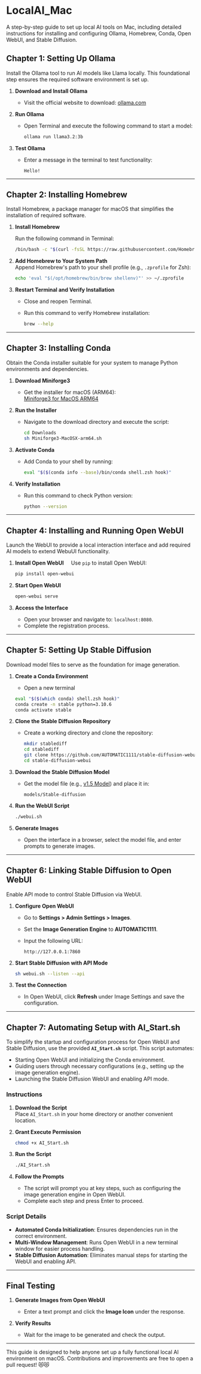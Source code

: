 # **LocalAI_Mac**   
 A step-by-step guide to set up local AI tools on Mac, including detailed instructions for installing and configuring Ollama, Homebrew, Conda, Open WebUI, and Stable Diffusion.



## **Chapter 1: Setting Up Ollama**   

Install the Ollama tool to run AI models like Llama locally. This foundational step ensures the required software environment is set up.

1. **Download and Install Ollama**  
   - Visit the official website to download: [ollama.com](https://ollama.com/)

2. **Run Ollama**  
   - Open Terminal and execute the following command to start a model:

     ```bash
     ollama run llama3.2:3b
     ```

3. **Test Ollama**  
   - Enter a message in the terminal to test functionality:

     ```text
     Hello!
     ```

---

## **Chapter 2: Installing Homebrew**

Install Homebrew, a package manager for macOS that simplifies the installation of required software.

1. **Install Homebrew**

   Run the following command in Terminal:

   ```bash
   /bin/bash -c "$(curl -fsSL https://raw.githubusercontent.com/Homebrew/install/HEAD/install.sh)"
   ```

3. **Add Homebrew to Your System Path**  
   Append Homebrew's path to your shell profile (e.g., `.zprofile` for Zsh):

   ```bash
   echo 'eval "$(/opt/homebrew/bin/brew shellenv)"' >> ~/.zprofile
   ```

4. **Restart Terminal and Verify Installation**  
   - Close and reopen Terminal.  
   - Run this command to verify Homebrew installation:

     ```bash
     brew --help
     ```

---

## **Chapter 3: Installing Conda**

Obtain the Conda installer suitable for your system to manage Python environments and dependencies.

1. **Download Miniforge3**  
   - Get the installer for macOS (ARM64):  
     [Miniforge3 for MacOS ARM64](https://github.com/conda-forge/miniforge/releases)

2. **Run the Installer**  
   - Navigate to the download directory and execute the script:

     ```bash
     cd Downloads
     sh Miniforge3-MacOSX-arm64.sh
     ```

3. **Activate Conda**  
   - Add Conda to your shell by running:

     ```bash
     eval "$($(conda info --base)/bin/conda shell.zsh hook)"
     ```

4. **Verify Installation**  
   - Run this command to check Python version:

     ```bash
     python --version
     ```

---

## **Chapter 4: Installing and Running Open WebUI**

Launch the WebUI to provide a local interaction interface and add required AI models to extend WebuUI functionality.

1. **Install Open WebUI**     
   Use `pip` to install Open WebUI:

   ```bash
   pip install open-webui
   ```

2. **Start Open WebUI**

   ```bash
   open-webui serve
   ```

3. **Access the Interface**  
   - Open your browser and navigate to: `localhost:8080`.  
   - Complete the registration process.

---

## **Chapter 5: Setting Up Stable Diffusion**

Download model files to serve as the foundation for image generation.

1. **Create a Conda Environment**
   - Open a new terminal

   ```bash
   eval "$($(which conda) shell.zsh hook)"
   conda create -n stable python=3.10.6
   conda activate stable  
   ```

3. **Clone the Stable Diffusion Repository**  
   - Create a working directory and clone the repository:

     ```bash
     mkdir stablediff
     cd stablediff
     git clone https://github.com/AUTOMATIC1111/stable-diffusion-webui.git
     cd stable-diffusion-webui
     ```

4. **Download the Stable Diffusion Model**  
   - Get the model file (e.g., [v1.5 Model](https://huggingface.co/stable-diffusion-v1-5/stable-diffusion-v1-5/blob/main/v1-5-pruned.safetensors)) and place it in:

     ```text
     models/Stable-diffusion  
     ```

5. **Run the WebUI Script**

   ```bash
   ./webui.sh
   ```

6. **Generate Images**  
   - Open the interface in a browser, select the model file, and enter prompts to generate images.

---

## **Chapter 6: Linking Stable Diffusion to Open WebUI**

Enable API mode to control Stable Diffusion via WebUI.

1. **Configure Open WebUI**  
   - Go to **Settings > Admin Settings > Images**.  
   - Set the **Image Generation Engine** to **AUTOMATIC1111**.  
   - Input the following URL:

     ```text
     http://127.0.0.1:7860
     ```

2. **Start Stable Diffusion with API Mode**

   ```bash
   sh webui.sh --listen --api
   ```

3. **Test the Connection**  
   - In Open WebUI, click **Refresh** under Image Settings and save the configuration.

---

## **Chapter 7: Automating Setup with AI_Start.sh**

To simplify the startup and configuration process for Open WebUI and Stable Diffusion, use the provided **`AI_Start.sh`** script. This script automates:
- Starting Open WebUI and initializing the Conda environment.
- Guiding users through necessary configurations (e.g., setting up the image generation engine).
- Launching the Stable Diffusion WebUI and enabling API mode.

### **Instructions**

1. **Download the Script**  
   Place `AI_Start.sh` in your home directory or another convenient location.

2. **Grant Execute Permission**

   ```bash
   chmod +x AI_Start.sh
   ```

3. **Run the Script**

   ```bash
   ./AI_Start.sh
   ```

4. **Follow the Prompts**  
   - The script will prompt you at key steps, such as configuring the image generation engine in Open WebUI.  
   - Complete each step and press Enter to proceed.

### **Script Details**
- **Automated Conda Initialization**: Ensures dependencies run in the correct environment.
- **Multi-Window Management**: Runs Open WebUI in a new terminal window for easier process handling.
- **Stable Diffusion Automation**: Eliminates manual steps for starting the WebUI and enabling API.

---

## **Final Testing**

1. **Generate Images from Open WebUI**  
   - Enter a text prompt and click the **Image Icon** under the response.

2. **Verify Results**  
   - Wait for the image to be generated and check the output.

---

This guide is designed to help anyone set up a fully functional local AI environment on macOS. Contributions and improvements are free to open a pull request! 😻😻
